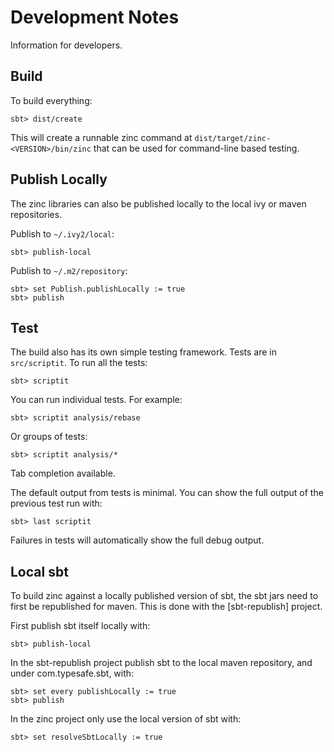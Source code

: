 Development Notes
=================

Information for developers.


Build
-----

To build everything:

    sbt> dist/create

This will create a runnable zinc command at `dist/target/zinc-<VERSION>/bin/zinc`
that can be used for command-line based testing.


Publish Locally
---------------

The zinc libraries can also be published locally to the local ivy or maven
repositories.

Publish to `~/.ivy2/local`:

    sbt> publish-local

Publish to `~/.m2/repository`:

    sbt> set Publish.publishLocally := true
    sbt> publish


Test
----

The build also has its own simple testing framework. Tests are in `src/scriptit`.
To run all the tests:

    sbt> scriptit

You can run individual tests. For example:

    sbt> scriptit analysis/rebase

Or groups of tests:

    sbt> scriptit analysis/*

Tab completion available.

The default output from tests is minimal. You can show the full output of the
previous test run with:

    sbt> last scriptit

Failures in tests will automatically show the full debug output.


Local sbt
---------

To build zinc against a locally published version of sbt, the sbt jars need to
first be republished for maven. This is done with the [sbt-republish] project.

First publish sbt itself locally with:

    sbt> publish-local

In the sbt-republish project publish sbt to the local maven repository, and
under com.typesafe.sbt, with:

    sbt> set every publishLocally := true
    sbt> publish

In the zinc project only use the local version of sbt with:

    sbt> set resolveSbtLocally := true
